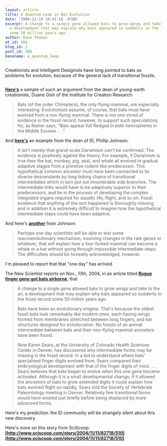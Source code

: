 ```yaml
---
layout: article
title: A Quantum Leap in Bat Evolution
date: '2004-11-19 19:41:18 -0700'
excerpt: A change to a single gene allowed bats to grow wings and take to the air,
  a development that may explain why bats appeared so suddenly in the fossil record
  some 50 million years ago.
author: Dave Thomas
mt_id: 568
blog_id: 2
post_id: 568
basename: a_quantum_leap
---
```

Creationists and Intelligent Designists have long pointed to bats as problems for evolution, because of the general lack of transitional fossils.  

<img src="http://www.design.upenn.edu/arch/courses/MetaImages/Bats.jpg" alt="" />

**[Here's](http://www.icr.org/pubs/imp/imp-087.htm)** a sample of such an argument from the dean of young-earth creationists, Duane Gish of the Institute for Creation Research:


> Bats (of the order Chiroptera), the only flying mammal, are especially interesting. Evolutionists assume, of course, that bats must have evolved from a non-flying mammal. There is not one shred of evidence in the fossil record, however, to support such speculations, for, as Romer says, "Bats appear full fledged in both hemispheres in the Middle Eocene . . ."

And **[here's](http://www.arn.org/docs/johnson/pjdogma3.htm)** an example from the dean of ID, Phillip Johnson:


> It isn't merely that grand-scale Darwinism can't be confirmed. The evidence is positively against the theory. For example, if Darwinism is true then the bat, monkey, pig, seal, and whale all evolved in gradual adaptive stages from a primitive rodent-like predecessor. This hypothetical common ancestor must have been connected to its diverse descendants by long linking chains of transitional intermediates which in turn put out innumerable side branches. The intermediate links would have to be adaptively superior to their predecessors, and be in the process of developing the complex integrated organs required for aquatic life, flight, and so on. Fossil evidence that anything of the sort happened is thoroughly missing and in addition it is extremely difficult to imagine how the hypothetical intermediate steps could have been adaptive.

And here's **[another](http://www.arn.org/docs/johnson/watchmkr.htm)** from Johnson:


> Perhaps one day scientists will be able to test some macroevolutionary mechanism, involving changes in the rate genes or whatever, that will explain how a four-footed mammal can become a whale or a bat without going through impossible intermediate steps. The difficulties should be honestly acknowledged, however.

I'm pleased to report that that "one day" has arrived.  

The New Scientist reports on Nov., 13th, 2004, in an article titled **[Rogue finger gene got bats airborne](http://www.newscientist.com/news/news.jsp?id=ns99996647)**, that 

> A change to a single gene allowed bats to grow wings and take to the air, a development that may explain why bats appeared so suddenly in the fossil record some 50 million years ago.
> 
> Bats have been an evolutionary enigma. That's because the oldest fossil bats look remarkably like modern ones, each having wings formed from membranes stretched between long fingers, and ear structures designed for echolocation. No fossils of an animal intermediate between bats and their non-flying mammal ancestors have been found.
> 
> Now Karen Sears, at the University of Colorado Health Sciences Center in Denver, has discovered why intermediate forms may be missing in the fossil record. In a bid to understand where bats' specialised finger digits evolved from, Sears compared their embryological development with that of the finger digits of mice.
> ...
> Sears believes that bats began to evolve when this one gene became activated. Although it is a small developmental change, if it allowed the ancestors of bats to grow extended digits it could explain how bats evolved flight so rapidly, Sears told the Society of Vertebrate Paleontology meeting in Denver. Relatively few transitional forms would have existed just briefly before being displaced by more advanced forms.

Here's my prediction: the ID community will be strangely silent about this new discovery.

Here's more on this story from SciScoop:
**[http://www.sciscoop.com/story/2004/11/11/82718/510](http://www.sciscoop.com/story/2004/11/11/82718/510)**
